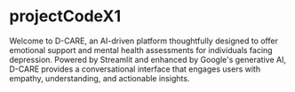 # projectCodeX1
Welcome to D-CARE, an AI-driven platform thoughtfully designed to offer emotional support and mental health assessments for individuals facing depression. Powered by Streamlit and enhanced by Google's generative AI, D-CARE provides a conversational interface that engages users with empathy, understanding, and actionable insights.
